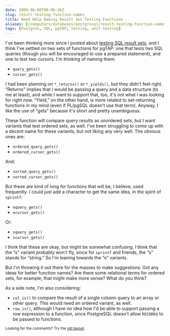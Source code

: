 ```yaml
--- 
date: 2009-06-08T00:06:26Z
slug: result-testing-function-names
title: Need Help Naming Result Set Testing Functions
aliases: [/computers/databases/postgresql/result-testing-function-names.html]
tags: [Postgres, SQL, pgTAP, testing, unit testing]
---
```


<p>I've been thinking more since I posted about <a href="/computers/databases/postgresql/comparing-relations.html" title="Thoughts on Testing SQL Result Sets">testing SQL result sets</a>, and I think I've settled on two sets of functions for pgTAP: one that tests two SQL queries (though you will be encouraged to use a prepared statement), and one to test two cursors. I'm thinking of naming them:</p>

<ul>
  <li><code>query_gets()</code></li>
  <li><code>cursor_gets()</code></li>
</ul>

<p>I had been planning on <code>*_returns()</code> or <code>*_yields()</code>, but they didn't feel
right. “Returns” implies that I would be passing a query and a data structure (to me at least), and while I want to support that, too, it's not what I was looking for right now. “Yield,” on the other hand, is more related to set-returning functions in my mind (even if PL/pgSQL doesn't use that term). Anyway, I like the use of “gets” because it's short and pretty unambiguous.</p>

<p>These function will compare query results as unordered sets, but I want variants that test ordered sets, as well. I've been struggling to come up with a decent name for these variants, but not liking any very well. The obvious ones are:</p>

<ul>
  <li><code>ordered_query_gets()</code></li>
  <li><code>ordered_cursor_gets()</code></li>
</ul>

<p>And:</p>

<ul>
  <li><code>sorted_query_gets()</code></li>
  <li><code>sorted_cursor_gets()</code></li>
</ul>

<p>But these are kind of long for functions that will be, I believe, used frequently. I could just add a character to get the same idea, in the spirit of <code>sprintf</code>:</p>

<ul>
  <li><code>oquery_gets()</code></li>
  <li><code>ocursor_gets()</code></li>
</ul>

<p>Or:</p>

<ul>
  <li><code>squery_gets()</code></li>
  <li><code>scursor_gets()</code></li>
</ul>

<p>I think that these are okay, but might be somewhat confusing. I think that the “s” variant probably won't fly, since for <code>sprintf</code> and friends, the “s” stands for “string.” So I'm leaning towards the “o” variants.</p>

<p>But I'm throwing it out there for the masses to make suggestions: Got any ideas for better function names? Are there some relational terms for ordered sets, for example, that might make more sense? What do you think?</p>

<p>As a side note, I'm also considering:</p>

<ul>
  <li><code>col_is()</code> to compare the result of a single column query to an array or other query. This would need an ordered variant, as well.</li>
  <li><code>row_is()</code>, although I have no idea how I'd be able to support passing a row expression to a function, since PostgreSQL doesn't allow <code>RECORD</code>s to be passed to functions.</li>
</ul>

<p class="past"><small>Looking for the comments? Try the <a rel="nofollow" href="//past.justatheory.com/computers/databases/postgresql/result-testing-function-names.html">old layout</a>.</small></p>


